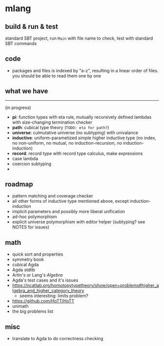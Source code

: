 
# mlang

## build & run & test

standard SBT project, run `Main` with file name to check, test with standard SBT commands

## code

* packages and files is indexed by "a-z", resulting in a linear order of files. you 
should be able to read them one by one

## what we have


---

(in progress)

* **pi**: function types with eta rule, mutually recursively defined lambdas with size-changing termination checker
* **path**: cubical type theory (`TODO: eta for path?`)
* **universe**: culmutative universe (no subtyping) with univalance
* **inductive**: uniform-parametized simple higher inductive type (no index, no non-uniform, no mutual, no induction-recursion, no induction-induction)
* **record**: record type with record type calculus, make expressions
* case lambda
* coercion subtyping
* 
## roadmap

* pattern matching and coverage checker
* all other forms of inductive type mentioned above, except induction-induction
* implicit parameters and possibly more liberal unification
* ad-hoc polymorphism
* explicit universe polymorphism with editor helper (subtyping? see NOTES for issues)


## math

* quick sort and properties
* symmetry book
* cubical Agda
* Agda stdlib
* Artin's or Lang's *Algebra*
* Agda's test cases and it's issues
* https://ncatlab.org/homotopytypetheory/show/open+problems#higher_algebra_and_higher_category_theory
    * seems interesting: limits problem?
* https://github.com/HoTT/HoTT
* unimath
* the big problems list


## misc

* translate to Agda to do correctness checking
